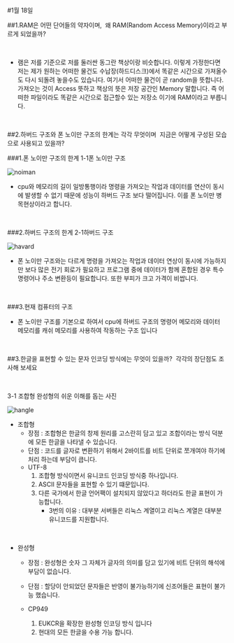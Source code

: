 #1월 18일

##1.RAM은 어떤 단어들의 약자이며,  왜 RAM(Random Access Memory)이라고 부르게 되었을까?

<br>

* 램은 저를 기준으로 저를 둘러싼 동그란 책상이랑 비슷합니다. 이렇게 가정한다면 저는 제가 원하는 어떠한 물건도 수납장(하드디스크)에서 똑같은 시간으로 가져올수도 다시 되돌려 놓을수도 있습니다. 여기서 어떠한 물건이 곧 random을 뜻합니다. 가져오는 것이 Access 뜻하고 책상의 뜻은 저장 공간인 Memory 말합니다. 즉 어떠한 파일이라도 똑같은 시간으로 접근할수 있는 저장소 이기에 RAM이라고 부릅니다.

<br>

##2.하버드 구조와 폰 노이만 구조의 한계는 각각 무엇이며  지금은 어떻게 구성된 모습으로 사용되고 있을까? 

###1.폰 노이만 구조의 한계
 1-1폰 노이만 구조
 
 ![noiman](https://cdn-learn.adafruit.com/assets/assets/000/010/259/original/learn_arduino_Von_Neumann.gif?1448055807)
 
 * cpu와 메모리의 길이 일방통행이라 명령을 가져오는 작업과 데이터를 연산이 동시에 발생할 수 없기 때문에 성능이 하버드 구조 보다 떨어집니다. 이를 폰 노이만 병목현상이라고 합니다.
 
 <br>

###2.하버드 구조의 한계
2-1하버드 구조

![havard](https://cdn-learn.adafruit.com/assets/assets/000/010/258/original/learn_arduino_Harvard.gif?1448055812)

* 폰 노이만 구조와는 다르게 명령을 가져오는 작업과 데이터 연상이 동시에 가능하지만 보다 많은 전기 회로가 필요하고 프로그램 중에 데이터가 함께 혼합된 경우 특수 명령어나 주소 변환등이 필요합니다. 또한 부피가 크고 가격이 비쌉니다.

<br>

###3.현재 컴퓨터의 구조

* 폰 노이만 구조를 기본으로 하여서 cpu에 하버드 구조의 명령어 메모리와 데이터 메모리를 캐쉬 메모리를 사용하여 작동하는 구조 입니다

<br>

##3.한글을 표현할 수 있는 문자 인코딩 방식에는 무엇이 있을까?  각각의 장단점도 조사해 보세요

<br>

3-1 조합형 완성형의 쉬운 이해를 돕는 사진

![hangle](http://cfile1.uf.tistory.com/image/24144A485471E06F24FE20)

* 조합형
  - 장점 : 조합형은 한글의 창제 원리를 고스란히 담고 있고 조합이라는 방식 덕분에 모든 한글을 나타낼 수 있습니다.
  - 단점 : 코드를 글자로 변환하기 위해서 2바이트를 비트 단위로 쪼개여야 하기에 처리 하는데 부담이 큽니다.
  - UTF-8    
       1. 조합형 방식이면서 유니코드 인코딩 방식중 하나입니다.
       2. ASCII 문자들을 표현할 수 있기 떄문입니다.
       3. 다른 국가에서 한글 언어팩이 설치되지 않았다고 하더라도 한글 표현이 가능합니다.
          * 3번의 이유 : 대부분 서버들은 리눅스 계열이고 리눅스 계열은 대부분 유니코드를 지원합니다.
      
<br>

* 완성형
  - 장점 : 완성형은 숫자 그 자체가 글자의 의미를 담고 있기에 비트 단위의 해석에 부담이 없습니다.
  - 단점 : 할당이 안되었던 문자들은 반영이 불가능하기에 신조어들은 표현이 불가능 했습니다.
  - CP949
 
       1. EUKCR을 확장한 완성형 인코딩 방식 입니다
       2. 현대의 모든 한글을 수용 가능 합니다. 